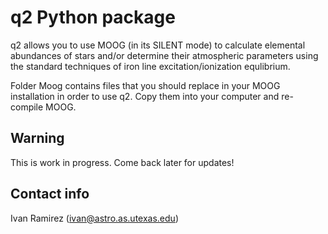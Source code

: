 q2 Python package
=================

q2 allows you to use MOOG (in its SILENT mode) to calculate elemental abundances of stars and/or determine their atmospheric parameters using the standard techniques of iron line excitation/ionization equlibrium.

Folder Moog contains files that you should replace in your MOOG installation in order to use q2. Copy them into your computer and re-compile MOOG.

Warning
-------

This is work in progress. Come back later for updates!

Contact info
------------

Ivan Ramirez (ivan@astro.as.utexas.edu)
